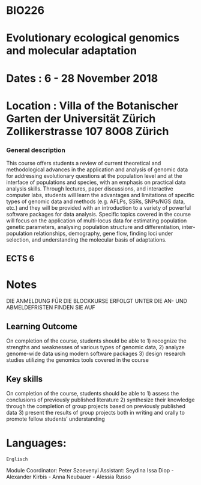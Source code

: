 # BIO226

# Evolutionary ecological genomics and molecular adaptation

# Dates : 6 - 28 November 2018

# Location : Villa of the Botanischer Garten der Universität Zürich Zollikerstrasse 107 8008 Zürich

### General description

This course offers students a review of current theoretical and methodological advances in the application and analysis of genomic data for addressing evolutionary questions at the population level and at the interface of populations and species, with an emphasis on practical data analysis skills. Through lectures, paper discussions, and interactive computer labs, students will learn the advantages and limitations of specific types of genomic data and methods (e.g. AFLPs, SSRs, SNPs/NGS data, etc.) and they will be provided with an introduction to a variety of powerful software packages for data analysis. Specific topics covered in the course will focus on the application of multi-locus data for estimating population genetic parameters, analysing population structure and differentiation, inter-population relationships, demography, gene flow, finding loci under selection, and understanding the molecular basis of adaptations.

## ECTS 6

# Notes
DIE ANMELDUNG FÜR DIE BLOCKKURSE ERFOLGT UNTER  DIE AN- UND ABMELDEFRISTEN FINDEN SIE AUF 


## Learning Outcome
On completion of the course, students should be able to 1) recognize the strengths and weaknesses of various types of genomic data, 2) analyze genome-wide data using modern software packages 3) design research studies utilizing the genomics tools covered in the course

## Key skills

On completion of the course, students should be able to 1) assess the conclusions of previously published literature 2) synthesize their knowledge through the completion of group projects based on previously published data 3) present the results of group projects both in writing and orally to promote fellow students’ understanding

# Languages: 
	Englisch

Module Coordinator: Peter Szoevenyi
Assistant: Seydina Issa Diop - Alexander Kirbis - Anna Neubauer - Alessia Russo



